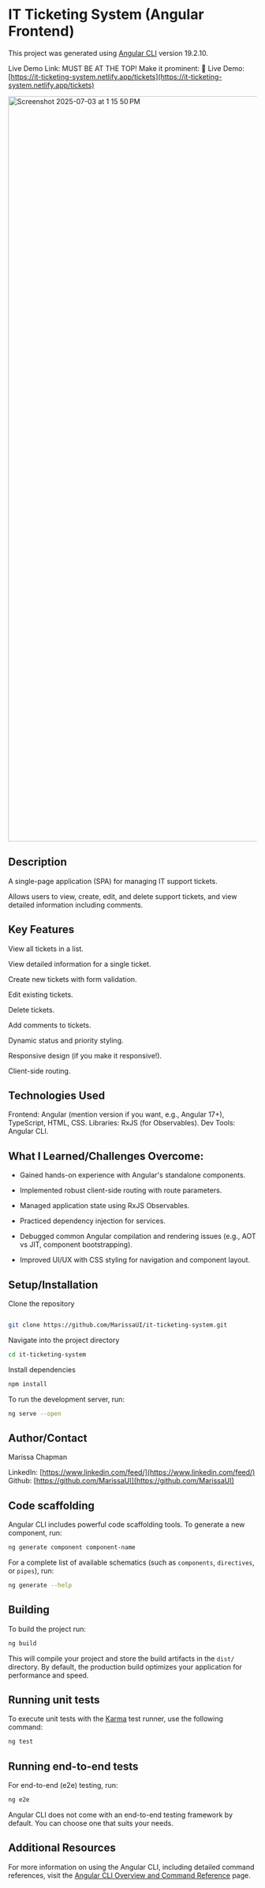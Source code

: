 # IT Ticketing System (Angular Frontend)

This project was generated using [Angular CLI](https://github.com/angular/angular-cli) version 19.2.10.

Live Demo Link: MUST BE AT THE TOP! Make it prominent: 🚀 Live Demo: [https://it-ticketing-system.netlify.app/tickets](https://it-ticketing-system.netlify.app/tickets)

<img width="1512" alt="Screenshot 2025-07-03 at 1 15 50 PM" src="https://github.com/user-attachments/assets/2e76bdee-1d16-4188-aa3f-40f384763b33" />

## Description

A single-page application (SPA) for managing IT support tickets.

Allows users to view, create, edit, and delete support tickets, and view detailed information including comments.

## Key Features

View all tickets in a list.

View detailed information for a single ticket.

Create new tickets with form validation.

Edit existing tickets.

Delete tickets.

Add comments to tickets.

Dynamic status and priority styling.

Responsive design (if you make it responsive!).

Client-side routing.

## Technologies Used

Frontend: Angular (mention version if you want, e.g., Angular 17+), TypeScript, HTML, CSS.
Libraries: RxJS (for Observables).
Dev Tools: Angular CLI.

## What I Learned/Challenges Overcome:

- Gained hands-on experience with Angular's standalone components.

- Implemented robust client-side routing with route parameters.

- Managed application state using RxJS Observables.

- Practiced dependency injection for services.

- Debugged common Angular compilation and rendering issues (e.g., AOT vs JIT, component bootstrapping).

- Improved UI/UX with CSS styling for navigation and component layout.

## Setup/Installation

Clone the repository 

```bash

git clone https://github.com/MarissaUI/it-ticketing-system.git

```

Navigate into the project directory 

```bash
cd it-ticketing-system
```

Install dependencies

```bash
npm install
```

To run the development server, run:

```bash
ng serve --open
```

## Author/Contact

Marissa Chapman

LinkedIn: [https://www.linkedin.com/feed/](https://www.linkedin.com/feed/)
Github: [https://github.com/MarissaUI](https://github.com/MarissaUI)

## Code scaffolding

Angular CLI includes powerful code scaffolding tools. To generate a new component, run:

```bash
ng generate component component-name
```

For a complete list of available schematics (such as `components`, `directives`, or `pipes`), run:

```bash
ng generate --help
```

## Building

To build the project run:

```bash
ng build
```

This will compile your project and store the build artifacts in the `dist/` directory. By default, the production build optimizes your application for performance and speed.

## Running unit tests

To execute unit tests with the [Karma](https://karma-runner.github.io) test runner, use the following command:

```bash
ng test
```

## Running end-to-end tests

For end-to-end (e2e) testing, run:

```bash
ng e2e
```

Angular CLI does not come with an end-to-end testing framework by default. You can choose one that suits your needs.

## Additional Resources

For more information on using the Angular CLI, including detailed command references, visit the [Angular CLI Overview and Command Reference](https://angular.dev/tools/cli) page.
